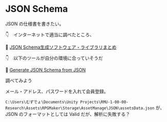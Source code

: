 # JSON Schema

JSON の仕様書を書きたい。  

👇　インターネットで適当に調べたところ、  

📖 [JSON Schema生成ソフトウェア・ライブラリまとめ](https://developer.ntt.com/ja/blog/e8d1542a-72ef-47c7-b7bb-aed22a747570)  

👇　以下のツールが自分の環境に合っていそうだ  

📖 [Generate JSON Schema from JSON](https://jsonschema.net/#/)  

調べてみよう  

メール・アドレス、パスワードを入れて会員登録。  

`C:\Users\むずでょ\Documents\Unity Projects\RMU-1-00-00-Research\Assets\RPGMaker\Storage\AssetManage\JSON\assetsData.json` が、  
JSON のフォーマットとしては Valid だが、解析に失敗する？  

